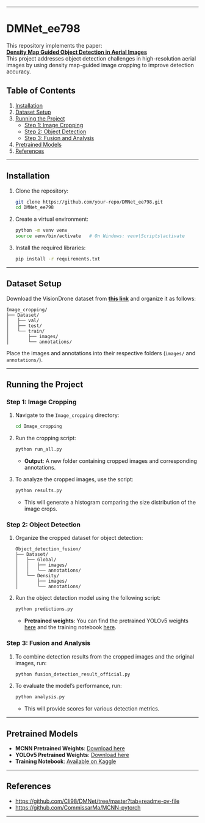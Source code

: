 
---

# DMNet_ee798

This repository implements the paper:  
**[Density Map Guided Object Detection in Aerial Images](https://openaccess.thecvf.com/content_CVPRW_2020/papers/w11/Li_Density_Map_Guided_Object_Detection_in_Aerial_Images_CVPRW_2020_paper.pdf)**  
This project addresses object detection challenges in high-resolution aerial images by using density map-guided image cropping to improve detection accuracy.

## Table of Contents
1. [Installation](#installation)
2. [Dataset Setup](#dataset-setup)
3. [Running the Project](#running-the-project)
    - [Step 1: Image Cropping](#step-1-image-cropping)
    - [Step 2: Object Detection](#step-2-object-detection)
    - [Step 3: Fusion and Analysis](#step-3-fusion-and-analysis)
4. [Pretrained Models](#pretrained-models)
5. [References](#references)

---

## Installation

1. Clone the repository:

   ```bash
   git clone https://github.com/your-repo/DMNet_ee798.git
   cd DMNet_ee798
   ```

2. Create a virtual environment:

   ```bash
   python -m venv venv
   source venv/bin/activate   # On Windows: venv\Scripts\activate
   ```

3. Install the required libraries:

   ```bash
   pip install -r requirements.txt
   ```

---

## Dataset Setup

Download the VisionDrone dataset from **[this link](#)** and organize it as follows:

```
Image_cropping/
├── Dataset/
│   ├── val/
│   ├── test/
│   └── train/
│       ├── images/
│       └── annotations/
```

Place the images and annotations into their respective folders (`images/` and `annotations/`).

---

## Running the Project

### Step 1: Image Cropping

1. Navigate to the `Image_cropping` directory:

   ```bash
   cd Image_cropping
   ```

2. Run the cropping script:

   ```bash
   python run_all.py
   ```

   - **Output**: A new folder containing cropped images and corresponding annotations.

3. To analyze the cropped images, use the script:

   ```bash
   python results.py
   ```

   - This will generate a histogram comparing the size distribution of the image crops.

### Step 2: Object Detection

1. Organize the cropped dataset for object detection:

   ```
   Object_detection_fusion/
   ├── Dataset/
   │   ├── Global/
   │   │   ├── images/
   │   │   └── annotations/
   │   └── Density/
   │       ├── images/
   │       └── annotations/
   ```

2. Run the object detection model using the following script:

   ```bash
   python predictions.py
   ```

   - **Pretrained weights**: You can find the pretrained YOLOv5 weights [here](#) and the training notebook [here](#).

### Step 3: Fusion and Analysis

1. To combine detection results from the cropped images and the original images, run:

   ```bash
   python fusion_detection_result_official.py
   ```

2. To evaluate the model’s performance, run:

   ```bash
   python analysis.py
   ```

   - This will provide scores for various detection metrics.

---

## Pretrained Models

- **MCNN Pretrained Weights**: [Download here](https://drive.google.com/file/d/1J--qH8_djZIsX3YUz9IkysWsfxzKXEqI/view?usp=sharing)
- **YOLOv5 Pretrained Weights**: [Download here](https://drive.google.com/file/d/1VEYrmYIZTTnpmPiRvY-Zbz_jTzKr0lh1/view?usp=sharing)
- **Training Notebook**: [Available on Kaggle](https://www.kaggle.com/code/monochrome902/visdrone-training)

---

## References
- https://github.com/Cli98/DMNet/tree/master?tab=readme-ov-file
- https://github.com/CommissarMa/MCNN-pytorch

---
